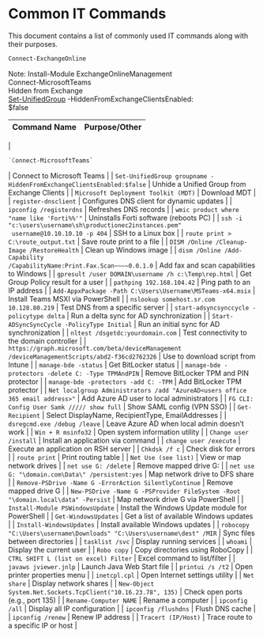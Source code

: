 # Common IT Commands
This document contains a list of commonly used IT commands along with their purposes.

```powershell
Connect-ExchangeOnline
```
Note:  Install-Module ExchangeOnlineManagement <br> Connect-MicrosoftTeams <br> Hidden from Exchange <br> [Set-UnifiedGroup](https://docs.microsoft.com/en-us/powershell/module/exchange/set-unifiedgroup?view=exchange-ps) -HiddenFromExchangeClientsEnabled:<br>$false 

| **Command Name**        | **Purpose/Other**                                                                                       |
|-------------------------|-------------------------------------------------------------------------------------------------------|
| 
```powershell 
`Connect-MicrosoftTeams`
```
 | Connect to Microsoft Teams |
| `Set-UnifiedGroup groupname -HiddenFromExchangeClientsEnabled:$false` | Unhide a Unified Group from Exchange Clients |
| `Microsoft Deployment Toolkit (MDT)` | Download MDT |
| `register-dnsclient` | Configures DNS client for dynamic updates |
| `ipconfig /registerdns` | Refreshes DNS records |
| `wmic product where "name like 'Forti%%'"` | Uninstalls Forti software (reboots PC) |
| `ssh -i "c:\users\username\sh\productionec2instances.pem" `<br>` username@10.10.10.10 -p 404` | SSH to a Linux box |
| `route print > C:\route_output.txt` | Save route print to a file |
| `DISM /Online /Cleanup-Image /RestoreHealth` | Clean up Windows image |
| `dism /Online /Add-Capability`<br>`/CapabilityName:Print.Fax.Scan~~~~0.0.1.0` | Add fax and scan capabilities to Windows |
| `gpresult /user DOMAIN\username /h c:\Temp\rep.html` | Get Group Policy result for a user |
| `pathping 192.168.104.42` | Ping path to an IP address |
| `Add-AppxPackage -Path C:\Users\Username\MSTeams-x64.msix` | Install Teams MSXI via PowerShell |
| `nslookup somehost.sr.com 10.128.80.219` | Test DNS from a specific server |
| `start-adsyncsynccycle -policytype delta` | Run a delta sync for AD synchronization |
| `Start-ADSyncSyncCycle -PolicyType Initial` | Run an initial sync for AD synchronization |
| `nltest /dsgetdc:yourdomain.com` | Test connectivity to the domain controller |
| `https://graph.microsoft.com/beta/deviceManagement`<br>`/deviceManagementScripts/abd2-f36cd2762326` | Use to download script from Intune |
| `manage-bde -status` | Get BitLocker status |
| `manage-bde -protectors -delete C: -Type TPMAndPIN` | Remove BitLocker TPM and PIN protector |
| `manage-bde -protectors -add C: -TPM` | Add BitLocker TPM protector |
| `Net localgroup Administrators /add "AzureAD<users office 365 email address>"` | Add Azure AD user to local administrators |
| `FG CLI: Config User Samk ///// show full` | Show SAML config (VPN SSO) |
| `Get-Recipient` | Select DisplayName, RecipientType, EmailAddresses |
| `dsregcmd.exe /debug /leave` | Leave Azure AD when local admin doesn’t work |
| `Win + R msinfo32` | Open system information utility |
| `Change user /install` | Install an application via command |
| `change user /execute` | Execute an application on RSH server |
| `Chkdsk /f c` | Check disk for errors |
| `route print` | Print routing table |
| `Net Use (see list)` | View or map network drives |
| `net use G: /delete` | Remove mapped drive G: |
| `net use G: "\domain.com\Data\" /persistent:yes` | Map network drive to DFS share |
| `Remove-PSDrive -Name G -ErrorAction SilentlyContinue` | Remove mapped drive G |
| `New-PSDrive -Name G -PSProvider FileSystem -Root "\domain.local\data" -Persist` | Map network drive G via PowerShell |
| `Install-Module PSWindowsUpdate` | Install the Windows Update module for PowerShell |
| `Get-WindowsUpdates` | Get a list of available Windows updates |
| `Install-WindowsUpdates` | Install available Windows updates |
| `robocopy "C:\Users\username\Downloads" "C:\Users\username\dest" /MIR` | Sync files between directories |
| `tasklist /svc` | Display running services |
| `whoami` | Display the current user |
| `Robo copy` | Copy directories using RoboCopy |
| `CTRL SHIFT L (list on excel) Filter` | Excel command to list/filter |
| `javaws jviewer.jnlp` | Launch Java Web Start file |
| `printui /s /t2` | Open printer properties menu |
| `inetcpl.cpl` | Open Internet settings utility |
| `Net share` | Display network shares |
| `New-Object System.Net.Sockets.TcpClient("10.16.23.78", 135)` | Check open ports (e.g., port 135) |
| `Rename-Computer NAME` | Rename a computer |
| `ipconfig /all` | Display all IP configuration |
| `ipconfig /flushdns` | Flush DNS cache |
| `ipconfig /renew` | Renew IP address |
| `Tracert (IP/Host)` | Trace route to a specific IP or host |
